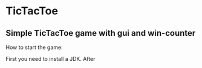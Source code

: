 # TicTacToe
Simple TicTacToe game with gui and win-counter
---
How to start the game:

First you need to install a JDK. After 
